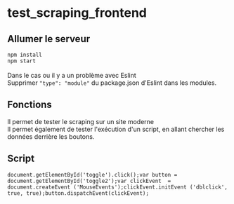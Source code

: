 # test_scraping_frontend
## Allumer le serveur
`npm install`<br/>
`npm start`<br/>
<br/>
Dans le cas ou il y a un problème avec Eslint<br/>
Supprimer `"type": "module"` du package.json d'Eslint dans les modules.

## Fonctions
Il permet de tester le scraping sur un site moderne <br/>
Il permet également de tester l'exécution d'un script, en allant chercher les données derrière les boutons.

## Script
`document.getElementById('toggle').click();var button = document.getElementById('toggle2');var clickEvent  = document.createEvent ('MouseEvents');clickEvent.initEvent ('dblclick', true, true);button.dispatchEvent(clickEvent);`
